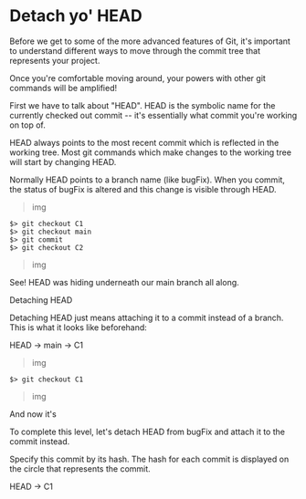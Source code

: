 # Detach yo' HEAD

Before we get to some of the more advanced features of Git, it's important to understand different ways to move through the commit tree that represents your project.

Once you're comfortable moving around, your powers with other git commands will be amplified!

First we have to talk about "HEAD". HEAD is the symbolic name for the currently checked out commit -- it's essentially what commit you're working on top of.

HEAD always points to the most recent commit which is reflected in the working tree. Most git commands which make changes to the working tree will start by changing HEAD.

Normally HEAD points to a branch name (like bugFix). When you commit, the status of bugFix is altered and this change is visible through HEAD.

>img

```
$> git checkout C1
$> git checkout main
$> git commit
$> git checkout C2
```
>img

See! HEAD was hiding underneath our main branch all along.

Detaching HEAD

Detaching HEAD just means attaching it to a commit instead of a branch. This is what it looks like beforehand:

HEAD -> main -> C1

>img
```
$> git checkout C1
```
>img

And now it's

To complete this level, let's detach HEAD from bugFix and attach it to the commit instead.

Specify this commit by its hash. The hash for each commit is displayed on the circle that represents the commit.


HEAD -> C1
